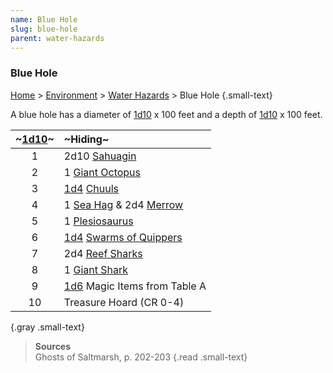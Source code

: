```yaml
---
name: Blue Hole
slug: blue-hole
parent: water-hazards
---
```

### Blue Hole
[Home](dm-operations-center) > [Environment](environment) > [Water Hazards](water-hazards) > Blue Hole {.small-text}

A blue hole has a diameter of [1d10](/roll/1d10) x 100 feet and a depth of [1d10](/roll/1d10) x 100 feet.

| ~[1d10](/roll/1d10)~ | ~Hiding~                                                      |
| :----: | :------------------------------------------------------------ |
|   1    | 2d10 [Sahuagin](/monster/sahuagin)                            |
|   2    | 1 [Giant Octopus](/monster/giant-octopus)                     |
|   3    | [1d4](/roll/1d4) [Chuuls](/monster/chuul)                                  |
|   4    | 1 [Sea Hag](/monster/sea-hag) & 2d4 [Merrow](/monster/merrow) |
|   5    | 1 [Plesiosaurus](/monster/plesiosaurus)                       |
|   6    | [1d4](/roll/1d4) [Swarms of Quippers](/monster/swarm-of-quippers)          |
|   7    | 2d4 [Reef Sharks](/monster/reef-shark)                        |
|   8    | 1 [Giant Shark](/monster/giant-shark)                         |
|   9    | [1d6](/roll/1d6) Magic Items from Table A                                  |
|   10   | Treasure Hoard (CR 0-4)                                       |
{.gray .small-text}

> **Sources** <br/>
> Ghosts of Saltmarsh, p. 202-203
{.read .small-text}
